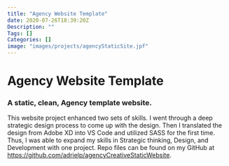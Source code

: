 ```yaml
---
title: "Agency Website Template"
date: 2020-07-26T18:39:20Z
Description: ""
Tags: []
Categories: []
image: "images/projects/agencyStaticSite.jpf"
---
```


# Agency Website Template

### A static, clean, Agency template website.
This website project enhanced two sets of skills. I went through a deep strategic design process to come up with the design. Then I translated the design from Adobe XD into VS Code and utilized SASS for the first time. Thus, I was able to expand my skills in Strategic thinking, Design, and Development with one project. Repo files can be found on my GitHub at https://github.com/adrielp/agencyCreativeStaticWebsite.
